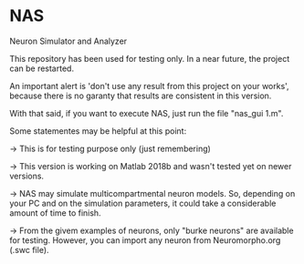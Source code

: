 # NAS
Neuron Simulator and Analyzer

This repository has been used for testing only. In a near future, the project can be restarted.

An important alert is 'don't use any result from this project on your works', because there is no garanty that results are consistent in this version.

With that said, if you want to execute NAS, just run the file "nas_gui 1.m".

Some statementes may be helpful at this point:

-> This is for testing purpose only (just remembering)

-> This version is working on Matlab 2018b and wasn't tested yet on newer versions.

-> NAS may simulate multicompartmental neuron models. So, depending on your PC and on the simulation parameters, it could take a considerable amount of time to finish.

-> From the givem examples of neurons, only "burke neurons" are available for testing. However, you can import any neuron from Neuromorpho.org (.swc file).
